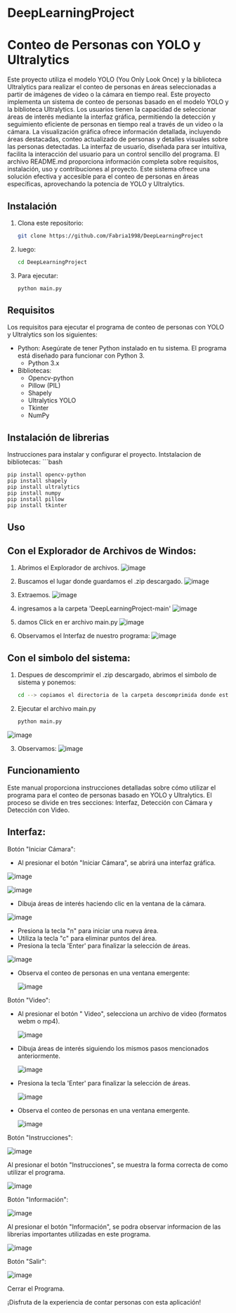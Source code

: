 # DeepLearningProject
# Conteo de Personas con YOLO y Ultralytics

Este proyecto utiliza el modelo YOLO (You Only Look Once) y la biblioteca Ultralytics para realizar el conteo de personas en áreas seleccionadas a partir de imágenes de video o la cámara en tiempo real. Este proyecto implementa un sistema de conteo de personas basado en el modelo YOLO y la biblioteca Ultralytics. Los usuarios tienen la capacidad de seleccionar áreas de interés mediante la interfaz gráfica, permitiendo la detección y seguimiento eficiente de personas en tiempo real a través de un video o la cámara. La visualización gráfica ofrece información detallada, incluyendo áreas destacadas, conteo actualizado de personas y detalles visuales sobre las personas detectadas. La interfaz de usuario, diseñada para ser intuitiva, facilita la interacción del usuario para un control sencillo del programa. El archivo README.md proporciona información completa sobre requisitos, instalación, uso y contribuciones al proyecto. Este sistema ofrece una solución efectiva y accesible para el conteo de personas en áreas específicas, aprovechando la potencia de YOLO y Ultralytics.

## Instalación

1. Clona este repositorio:

   ```bash
   git clone https://github.com/Fabria1998/DeepLearningProject
2. luego:
   
   ```bash
   cd DeepLearningProject
   
4. Para ejecutar:

   ```bash
   python main.py


## Requisitos

Los requisitos para ejecutar el programa de conteo de personas con YOLO y Ultralytics son los siguientes:

- Python:
Asegúrate de tener Python instalado en tu sistema. El programa está diseñado para funcionar con Python 3.
  - Python 3.x
- Bibliotecas:
  - Opencv-python
  - Pillow (PIL)
  - Shapely
  - Ultralytics YOLO
  - Tkinter
  - NumPy


## Instalación de librerias
Instrucciones para instalar y configurar el proyecto.
Intstalacion de bibliotecas:
    ```bash
    
    pip install opencv-python
    pip install shapely
    pip install ultralytics
    pip install numpy
    pip install pillow
    pip install tkinter



## Uso
## Con el Explorador de Archivos de Windos:
1. Abrimos el Explorador de archivos.
![image](https://github.com/Fabria1998/DeepLearningProject/assets/159462180/67569b69-50d3-42e4-b660-75be4b274f5b)

3. Buscamos el lugar donde guardamos el .zip descargado.
![image](https://github.com/Fabria1998/DeepLearningProject/assets/159462180/64847906-3ddc-472a-af0b-d94c94c91e3e)

5. Extraemos.
![image](https://github.com/Fabria1998/DeepLearningProject/assets/159462180/989aa331-71f6-4756-9e18-a32c93a7bb38)

7. ingresamos a la carpeta 'DeepLearningProject-main'
![image](https://github.com/Fabria1998/DeepLearningProject/assets/159462180/62fd634f-3571-44f8-89a4-c75d61b07e69)

9. damos Click en er archivo main.py
![image](https://github.com/Fabria1998/DeepLearningProject/assets/159462180/c71f2574-e622-4263-92ea-d27b33b0215c)

10. Observamos el Interfaz de nuestro programa:
![image](https://github.com/Fabria1998/DeepLearningProject/assets/159462180/888f678a-e8cc-4661-acf4-f921d9b889df)



## Con el simbolo del sistema:
1. Despues de descomprimir el .zip descargado, abrimos el simbolo de sistema y ponemos:
   ```bash
   cd --> copiamos el directoria de la carpeta descomprimida donde estan nuestro programa.
2. Ejecutar el archivo main.py
   ```bash
   python main.py

![image](https://github.com/Fabria1998/DeepLearningProject/assets/159462180/80c33356-6b9a-4c38-82de-439f74e28fbb)

3. Observamos:
![image](https://github.com/Fabria1998/DeepLearningProject/assets/159462180/6ad4bb59-4a8d-4cfd-9e58-f84a947f988f)



## Funcionamiento
Este manual proporciona instrucciones detalladas sobre cómo utilizar el programa para el conteo de personas basado en YOLO y Ultralytics. El proceso se divide en tres secciones: Interfaz, Detección con Cámara y Detección con Video.

  ## Interfaz:
  Botón "Iniciar Cámara":
  - Al presionar el botón "Iniciar Cámara", se abrirá una interfaz gráfica.
    
  ![image](https://github.com/Fabria1998/DeepLearningProject/assets/159462180/44fd2497-b701-4673-b6dc-8f1b0b93f03e)

  ![image](https://github.com/Fabria1998/DeepLearningProject/assets/159462180/53827c68-dff5-4f33-9958-aadbccb2a44e)

  - Dibuja áreas de interés haciendo clic en la ventana de la cámara.
    
  ![image](https://github.com/Fabria1998/DeepLearningProject/assets/159462180/80138ffd-4457-4afd-b54b-97b4ba8b87dd)
  

  - Presiona la tecla "n" para iniciar una nueva área.
  - Utiliza la tecla "c" para eliminar puntos del área.
  - Presiona la tecla 'Enter' para finalizar la selección de áreas.
    
  ![image](https://github.com/Fabria1998/DeepLearningProject/assets/159462180/fd976251-b3b3-41f8-83fd-83220e6d87bc)


  - Observa el conteo de personas en una ventana emergente:
    
    ![image](https://github.com/Fabria1998/DeepLearningProject/assets/159462180/5845a59d-9269-45d7-ad5a-599103c0b409)

  Botón "Video":
  - Al presionar el botón " Video", selecciona un archivo de video (formatos webm o mp4).
    
    ![image](https://github.com/Fabria1998/DeepLearningProject/assets/159462180/92410c80-3a9f-4190-8d4b-6eca3f4cfdc5)

  - Dibuja áreas de interés siguiendo los mismos pasos mencionados anteriormente.
    
    ![image](https://github.com/Fabria1998/DeepLearningProject/assets/159462180/50244252-f75e-407e-80e1-00d3d4866d62)
    
  - Presiona la tecla 'Enter' para finalizar la selección de áreas.

    ![image](https://github.com/Fabria1998/DeepLearningProject/assets/159462180/de913b3c-da3d-427e-abe2-d05ed27aebf0)

  - Observa el conteo de personas en una ventana emergente.

    ![image](https://github.com/Fabria1998/DeepLearningProject/assets/159462180/074036c5-a419-4f5d-9c72-9190d680d7b1)


  Botón "Instrucciones":
  
   ![image](https://github.com/Fabria1998/DeepLearningProject/assets/159462180/f2b13f08-a761-4ead-85a0-23c1ddcbd642)

  Al presionar el botón "Instrucciones", se muestra la forma correcta de como utilizar el programa.
  
  ![image](https://github.com/Fabria1998/DeepLearningProject/assets/159462180/b2ced120-ef05-42d4-8493-517944d52ec1)


  Botón "Información":
  
  ![image](https://github.com/Fabria1998/DeepLearningProject/assets/159462180/4005e6ed-90e6-4beb-8c0b-e8582ab30599)
  
  Al presionar el botón "Información", se podra observar informacion de las librerias importantes utilizadas en este programa.
  
  ![image](https://github.com/Fabria1998/DeepLearningProject/assets/159462180/dfbb1103-b201-41fe-8669-792130bfe6ff)

  

  Botón "Salir":

  
  ![image](https://github.com/Fabria1998/DeepLearningProject/assets/159462180/60748bb8-d018-4608-9f44-6d1a64ae492f)

  Cerrar el Programa.


¡Disfruta de la experiencia de contar personas con esta aplicación!
